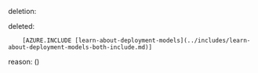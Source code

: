 deletion:

deleted:

		[AZURE.INCLUDE [learn-about-deployment-models](../includes/learn-about-deployment-models-both-include.md)]

reason: ()


